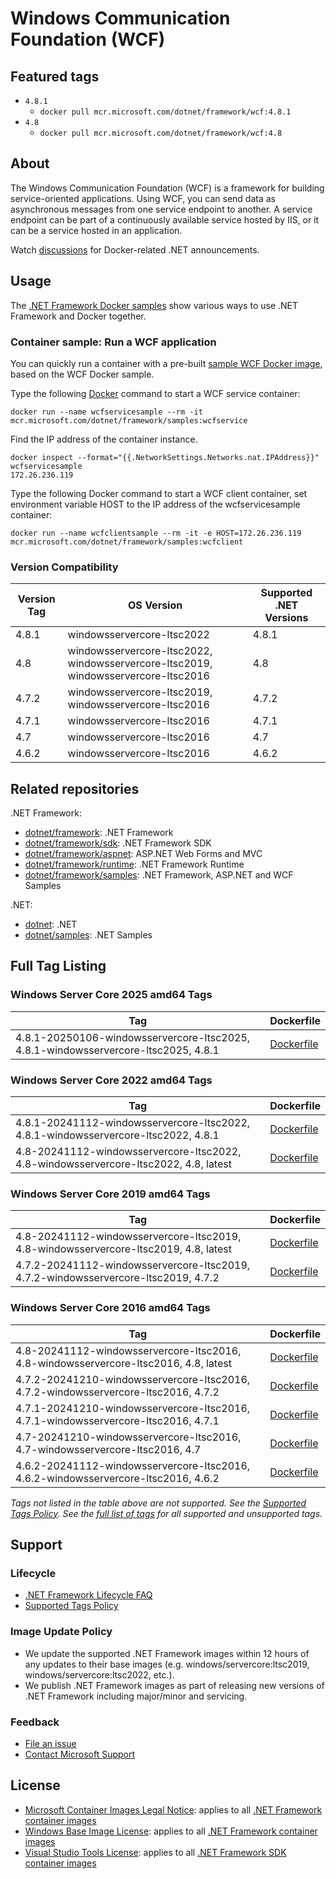 # Windows Communication Foundation (WCF)

## Featured tags

* `4.8.1`
  * `docker pull mcr.microsoft.com/dotnet/framework/wcf:4.8.1`
* `4.8`
  * `docker pull mcr.microsoft.com/dotnet/framework/wcf:4.8`

## About

The Windows Communication Foundation (WCF) is a framework for building service-oriented applications. Using WCF, you can send data as asynchronous messages from one service endpoint to another. A service endpoint can be part of a continuously available service hosted by IIS, or it can be a service hosted in an application.

Watch [discussions](https://github.com/microsoft/dotnet-framework-docker/discussions/categories/announcements) for Docker-related .NET announcements.

## Usage

The [.NET Framework Docker samples](https://github.com/microsoft/dotnet-framework-docker/blob/main/samples/README.md) show various ways to use .NET Framework and Docker together.

### Container sample: Run a WCF application

You can quickly run a container with a pre-built [sample WCF Docker image](https://github.com/microsoft/dotnet-framework-docker/blob/main/README.samples.md), based on the WCF Docker sample.

Type the following [Docker](https://www.docker.com/products/docker) command to start a WCF service container:

```console
docker run --name wcfservicesample --rm -it mcr.microsoft.com/dotnet/framework/samples:wcfservice
```

Find the IP address of the container instance.

```console
docker inspect --format="{{.NetworkSettings.Networks.nat.IPAddress}}" wcfservicesample
172.26.236.119
```

Type the following Docker command to start a WCF client container, set environment variable HOST to the IP address of the wcfservicesample container:

```console
docker run --name wcfclientsample --rm -it -e HOST=172.26.236.119 mcr.microsoft.com/dotnet/framework/samples:wcfclient
```

### Version Compatibility

Version Tag | OS Version | Supported .NET Versions
-- | -- | --
4.8.1 | windowsservercore-ltsc2022 | 4.8.1
4.8 | windowsservercore-ltsc2022, windowsservercore-ltsc2019, windowsservercore-ltsc2016 | 4.8
4.7.2 | windowsservercore-ltsc2019, windowsservercore-ltsc2016 | 4.7.2
4.7.1 | windowsservercore-ltsc2016 | 4.7.1
4.7 | windowsservercore-ltsc2016 | 4.7
4.6.2 | windowsservercore-ltsc2016 | 4.6.2

## Related repositories

.NET Framework:

* [dotnet/framework](https://github.com/microsoft/dotnet-framework-docker/blob/main/README.md): .NET Framework
* [dotnet/framework/sdk](https://github.com/microsoft/dotnet-framework-docker/blob/main/README.sdk.md): .NET Framework SDK
* [dotnet/framework/aspnet](https://github.com/microsoft/dotnet-framework-docker/blob/main/README.aspnet.md): ASP.NET Web Forms and MVC
* [dotnet/framework/runtime](https://github.com/microsoft/dotnet-framework-docker/blob/main/README.runtime.md): .NET Framework Runtime
* [dotnet/framework/samples](https://github.com/microsoft/dotnet-framework-docker/blob/main/README.samples.md): .NET Framework, ASP.NET and WCF Samples

.NET:

* [dotnet](https://github.com/dotnet/dotnet-docker/blob/main/README.md): .NET
* [dotnet/samples](https://github.com/dotnet/dotnet-docker/blob/main/README.samples.md): .NET Samples

## Full Tag Listing

### Windows Server Core 2025 amd64 Tags

Tag | Dockerfile
---------| ---------------
4.8.1-20250106-windowsservercore-ltsc2025, 4.8.1-windowsservercore-ltsc2025, 4.8.1 | [Dockerfile](src/wcf/4.8.1/windowsservercore-ltsc2025/Dockerfile)

### Windows Server Core 2022 amd64 Tags

Tag | Dockerfile
---------| ---------------
4.8.1-20241112-windowsservercore-ltsc2022, 4.8.1-windowsservercore-ltsc2022, 4.8.1 | [Dockerfile](src/wcf/4.8.1/windowsservercore-ltsc2022/Dockerfile)
4.8-20241112-windowsservercore-ltsc2022, 4.8-windowsservercore-ltsc2022, 4.8, latest | [Dockerfile](src/wcf/4.8/windowsservercore-ltsc2022/Dockerfile)

### Windows Server Core 2019 amd64 Tags

Tag | Dockerfile
---------| ---------------
4.8-20241112-windowsservercore-ltsc2019, 4.8-windowsservercore-ltsc2019, 4.8, latest | [Dockerfile](src/wcf/4.8/windowsservercore-ltsc2019/Dockerfile)
4.7.2-20241112-windowsservercore-ltsc2019, 4.7.2-windowsservercore-ltsc2019, 4.7.2 | [Dockerfile](src/wcf/4.7.2/windowsservercore-ltsc2019/Dockerfile)

### Windows Server Core 2016 amd64 Tags

Tag | Dockerfile
---------| ---------------
4.8-20241112-windowsservercore-ltsc2016, 4.8-windowsservercore-ltsc2016, 4.8, latest | [Dockerfile](src/wcf/4.8/windowsservercore-ltsc2016/Dockerfile)
4.7.2-20241210-windowsservercore-ltsc2016, 4.7.2-windowsservercore-ltsc2016, 4.7.2 | [Dockerfile](src/wcf/4.7.2/windowsservercore-ltsc2016/Dockerfile)
4.7.1-20241210-windowsservercore-ltsc2016, 4.7.1-windowsservercore-ltsc2016, 4.7.1 | [Dockerfile](src/wcf/4.7.1/windowsservercore-ltsc2016/Dockerfile)
4.7-20241210-windowsservercore-ltsc2016, 4.7-windowsservercore-ltsc2016, 4.7 | [Dockerfile](src/wcf/4.7/windowsservercore-ltsc2016/Dockerfile)
4.6.2-20241112-windowsservercore-ltsc2016, 4.6.2-windowsservercore-ltsc2016, 4.6.2 | [Dockerfile](src/wcf/4.6.2/windowsservercore-ltsc2016/Dockerfile)
<!--End of generated tags-->

*Tags not listed in the table above are not supported. See the [Supported Tags Policy](https://github.com/dotnet/dotnet-docker/blob/main/documentation/supported-tags.md).
See the [full list of tags](https://mcr.microsoft.com/v2/dotnet/framework/wcf/tags/list) for all supported and unsupported tags.*

## Support

### Lifecycle

* [.NET Framework Lifecycle FAQ](https://support.microsoft.com/help/17455/lifecycle-faq-net-framework)
* [Supported Tags Policy](https://github.com/microsoft/dotnet-framework-docker/blob/main/documentation/supported-tags.md)

### Image Update Policy

* We update the supported .NET Framework images within 12 hours of any updates to their base images (e.g. windows/servercore:ltsc2019, windows/servercore:ltsc2022, etc.).
* We publish .NET Framework images as part of releasing new versions of .NET Framework including major/minor and servicing.

### Feedback

* [File an issue](https://github.com/microsoft/dotnet-framework-docker/issues/new/choose)
* [Contact Microsoft Support](https://support.microsoft.com/contactus/)

## License

* [Microsoft Container Images Legal Notice](https://aka.ms/mcr/osslegalnotice): applies to all [.NET Framework container images](https://github.com/microsoft/dotnet-framework-docker/blob/main/README.md)
* [Windows Base Image License](https://learn.microsoft.com/virtualization/windowscontainers/images-eula): applies to all [.NET Framework container images](https://github.com/microsoft/dotnet-framework-docker/blob/main/README.md)
* [Visual Studio Tools License](https://visualstudio.microsoft.com/license-terms/mlt031519/): applies to all [.NET Framework SDK container images](https://github.com/microsoft/dotnet-framework-docker/blob/main/README.sdk.md)
